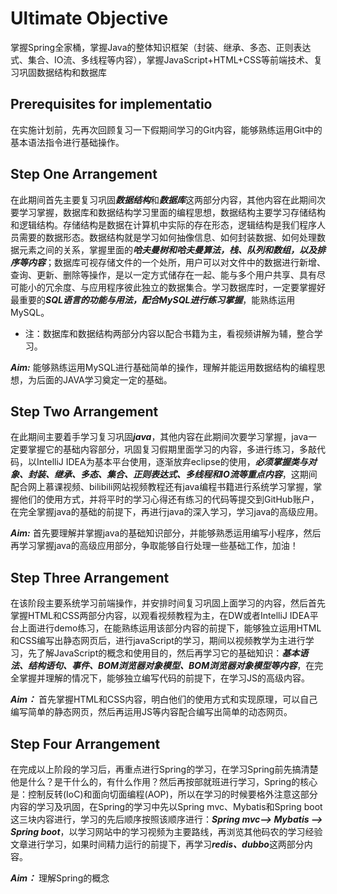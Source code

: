# Ultimate Objective
掌握Spring全家桶，掌握Java的整体知识框架（封装、继承、多态、正则表达式、集合、IO流、多线程等内容），掌握JavaScript+HTML+CSS等前端技术、复习巩固数据结构和数据库

## Prerequisites for implementatio
在实施计划前，先再次回顾复习一下假期间学习的Git内容，能够熟练运用Git中的基本语法指令进行基础操作。

## Step One Arrangement 
在此期间首先主要复习巩固***数据结构***和***数据库***这两部分内容，其他内容在此期间次要学习掌握，数据库和数据结构学习里面的编程思想，数据结构主要学习存储结构和逻辑结构。存储结构是数据在计算机中实际的存在形态，逻辑结构是我们程序人员需要的数据形态。数据结构就是学习如何抽像信息、如何封装数据、如何处理数据元素之间的关系，掌握里面的***哈夫曼树和哈夫曼算法，栈、队列和数组，以及排序等内容***；数据库可视存储文件的一个处所，用户可以对文件中的数据进行新增、查询、更新、删除等操作，是以一定方式储存在一起、能与多个用户共享、具有尽可能小的冗余度、与应用程序彼此独立的数据集合。学习数据库时，一定要掌握好最重要的***SQL语言的功能与用法，配合MySQL进行练习掌握***，能熟练运用MySQL。

* 注：数据库和数据结构两部分内容以配合书籍为主，看视频讲解为辅，整合学习。

***Aim:*** 能够熟练运用MySQL进行基础简单的操作，理解并能运用数据结构的编程思想，为后面的JAVA学习奠定一定的基础。

## Step Two Arrangement
在此期间主要着手学习复习巩固***java***，其他内容在此期间次要学习掌握，java一定要掌握它的基础内容部分，巩固复习假期里面学习的内容，多进行练习，多敲代码，以IntelliJ IDEA为基本平台使用，逐渐放弃eclipse的使用，***必须掌握类与对象、封装、继承、多态、集合、正则表达式、多线程和IO流等重点内容***，这期间配合网上慕课视频、bilibili网站视频教程还有java编程书籍进行系统学习掌握，掌握他们的使用方式，并将平时的学习心得还有练习的代码等提交到GitHub账户，在完全掌握java的基础的前提下，再进行java的深入学习，学习java的高级应用。

***Aim:*** 首先要理解并掌握java的基础知识部分，并能够熟悉运用编写小程序，然后再学习掌握java的高级应用部分，争取能够自行处理一些基础工作，加油！

## Step Three Arrangement
在该阶段主要系统学习前端操作，并安排时间复习巩固上面学习的内容，然后首先掌握HTML和CSS两部分内容，以观看视频教程为主，在DW或者IntelliJ IDEA平台上面进行demo练习，在能熟练运用该部分内容的前提下，能够独立运用HTML和CSS编写出静态网页后，进行javaScript的学习，期间以视频教学为主进行学习，先了解JavaScript的概念和使用目的，然后再学习它的基础知识：***基本语法、结构语句、事件、BOM浏览器对象模型、BOM浏览器对象模型等内容***，在完全掌握并理解的情况下，能够独立编写代码的前提下，在学习JS的高级内容。

***Aim：*** 首先掌握HTML和CSS内容，明白他们的使用方式和实现原理，可以自己编写简单的静态网页，然后再运用JS等内容配合编写出简单的动态网页。

## Step Four Arrangement
在完成以上阶段的学习后，再重点进行Spring的学习，在学习Spring前先搞清楚他是什么？是干什么的，有什么作用？然后再按部就班进行学习，Spring的核心是：控制反转(IoC)和面向切面编程(AOP)，所以在学习的时候要格外注意这部分内容的学习及巩固，在Spring的学习中先以Spring mvc、Mybatis和Spring boot这三块内容进行，学习的先后顺序按照该顺序进行：***Spring mvc--> Mybatis --> Spring boot***，以学习网站中的学习视频为主要路线，再浏览其他码农的学习经验文章进行学习，如果时间精力运行的前提下，再学习***redis、dubbo***这两部分内容。

***Aim：*** 理解Spring的概念


